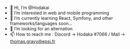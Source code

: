 - 👋 Hi, I’m @Hodakai
- 👀 I’m interested in web and mobile programming
- 🌱 I’m currently learning React, Symfony, and other frameworks/languages soon...
- 💞️ I’m looking for an alternation
- 📫 How to reach me : Discord -> Hodaka #7066 / Mail -> thomas.gravy@epsi.fr

<!---
Hodakai/Hodakai is a ✨ special ✨ repository because its `README.md` (this file) appears on your GitHub profile.
You can click the Preview link to take a look at your changes.
--->
